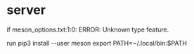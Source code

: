 # server


if 
meson_options.txt:1:0: ERROR: Unknown type feature.

run
pip3 install --user meson
export PATH=~/.local/bin:$PATH
